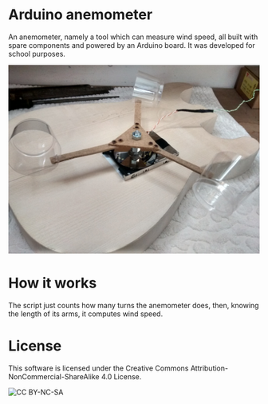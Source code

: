 # Arduino anemometer

An anemometer, namely a tool  which can measure wind speed, all built with spare components and powered by an Arduino board. It was developed for school purposes.

![Picture](photos/IMG_20151022_154947.jpg)

# How it works

The script just counts how many turns the anemometer does, then, knowing the length of its arms, it computes wind speed.

# License

This software is licensed under the Creative Commons Attribution-NonCommercial-ShareAlike 4.0 License.

![CC BY-NC-SA](https://i.creativecommons.org/l/by-nc-sa/4.0/88x31.png)